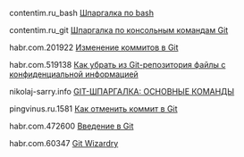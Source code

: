 contentim.ru_bash [Шпаргалка по bash](https://github.com/cyberspacedk/BASH-Commands)

contentim.ru_git [Шпаргалка по консольным командам Git](https://contentim.ru/git)

habr.com.201922  [Изменение коммитов в Git](https://habr.com/ru/post/201922/)

habr.com.519138 [Как убрать из Git-репозитория файлы с конфиденциальной информацией](https://habr.com/ru/company/ruvds/blog/519138/)

nikolaj-sarry.info [GIT-ШПАРГАЛКА: ОСНОВНЫЕ КОМАНДЫ](https://nikolaj-sarry.info/razrabotka/git/git-shpargalka-osnovnye-komandy/)

pingvinus.ru.1581 [Как отменить коммит в Git](https://pingvinus.ru/git/1581)

habr.com.472600 [Введение в Git](https://habr.com/ru/post/472600/)

habr.com.60347 [Git Wizardry](https://habr.com/ru/post/60347/)